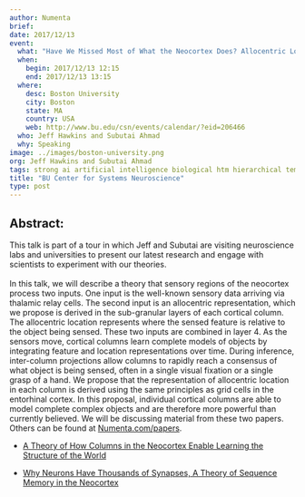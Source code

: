 ```yaml
---
author: Numenta
brief:
date: 2017/12/13
event:
  what: "Have We Missed Most of What the Neocortex Does? Allocentric Location as the Basis of Perception"
  when:
    begin: 2017/12/13 12:15
    end: 2017/12/13 13:15
  where:
    desc: Boston University
    city: Boston
    state: MA
    country: USA
    web: http://www.bu.edu/csn/events/calendar/?eid=206466
  who: Jeff Hawkins and Subutai Ahmad
  why: Speaking
image: ../images/boston-university.png
org: Jeff Hawkins and Subutai Ahmad
tags: strong ai artificial intelligence biological htm hierarchical temporal memory computing brain neuroscience
title: "BU Center for Systems Neuroscience"
type: post
---
```


## Abstract:

This talk is part of a tour in which Jeff and Subutai are visiting neuroscience labs and universities to present our latest research and engage with scientists to experiment with our theories. </br></br>
In this talk, we will describe a theory that sensory regions of the neocortex process two inputs. One input is the well-known sensory data arriving via thalamic relay cells. The second input is an allocentric representation, which we propose is derived in the sub-granular layers of each cortical column. The allocentric location represents where the sensed feature is relative to the object being sensed. These two inputs are combined in layer 4. As the sensors move, cortical columns learn complete models of objects by integrating feature and location representations over time. During inference, inter-column projections allow columns to rapidly reach a consensus of what object is being sensed, often in a single visual fixation or a single grasp of a hand. We propose that the representation of allocentric location in each column is derived using the same principles as grid cells in the entorhinal cortex. In this proposal, individual cortical columns are able to model complete complex objects and are therefore more powerful than currently believed.
We will be discussing material from these two papers. Others can be found at [Numenta.com/papers](/resources/papers/).

* [A Theory of How Columns in the Neocortex Enable Learning the Structure of the World](https://doi.org/10.3389/fncir.2017.00081)

* [Why Neurons Have Thousands of Synapses, A Theory of Sequence Memory in the Neocortex](https://doi.org/10.3389/fncir.2016.00023)
